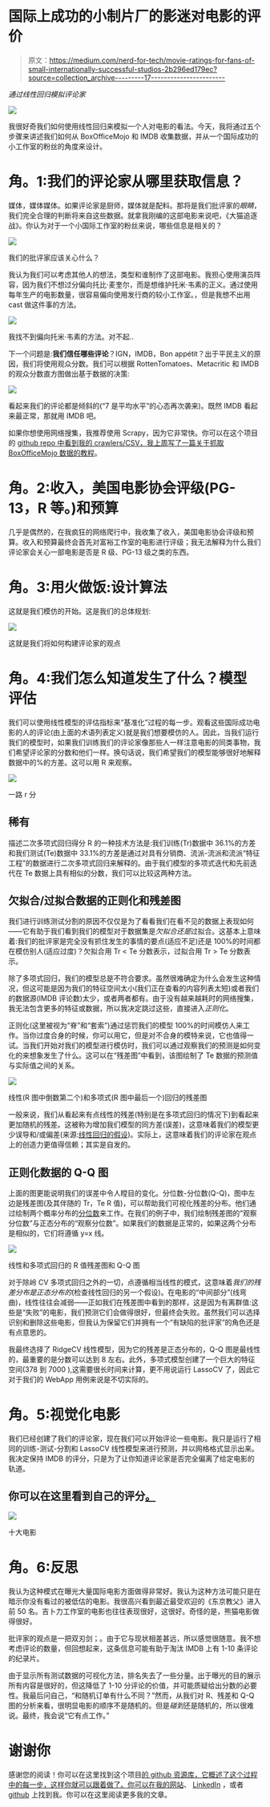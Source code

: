 # 国际上成功的小制片厂的影迷对电影的评价

> 原文：<https://medium.com/nerd-for-tech/movie-ratings-for-fans-of-small-internationally-successful-studios-2b296ed179ec?source=collection_archive---------17----------------------->

*通过线性回归模拟评论家*

![](img/82683a3142464bd5383a9fade447b08b.png)

我很好奇我们如何使用线性回归来模拟一个人对电影的看法。今天，我将通过五个步骤来讲述我们如何从 BoxOfficeMojo 和 IMDB 收集数据，并从一个国际成功的小工作室的粉丝的角度来设计。

# 角。1:我们的评论家从哪里获取信息？

媒体，媒体媒体。如果评论家是厨师，媒体就是配料。那将是我们批评家的*眼睛*，我们完全合理的判断将来自这些数据。就拿我刚编的这部电影来说吧，《大猫追逐战》。你认为对于一个小国际工作室的粉丝来说，哪些信息是相关的？

![](img/63b4d4bbe07c71f37ceb982695c70387.png)

我们的批评家应该关心什么？

我认为我们可以考虑其他人的想法，类型和谁制作了这部电影。我担心使用演员阵容，因为我们不想过分偏向托比·麦奎尔，而是想维护托米·韦素的正义。通过使用每年生产的电影数量，很容易偏向使用发行商的较小工作室。，但是我想不出用 cast 做这件事的方法。

![](img/716ba68adb53ca8157703b1b85e3d68a.png)

我找不到偏向托米·韦素的方法。对不起..

下一个问题是:**我们信任哪些评论**？IGN，IMDB，Bon appétit？出于平民主义的原因，我们将使用观众分数。我们可以根据 RottenTomatoes、Metacritic 和 IMDB 的观众分数直方图做出基于数据的决策:

![](img/7ff0dfe5c16339fe92ab8496e9d3ddf7.png)

看起来我们的评论都是倾斜的(“7 是平均水平”的心态再次袭来)。既然 IMDB 看起来最正常，那就用 IMDB 吧。

如果你想使用网络搜集，我推荐使用 Scrapy，因为它非常快。你可以在这个项目的 [github repo 中看到我的 crawlers/CSV，我](https://github.com/yi-ye-zhi-qiu/metis-project2)[上周写了一篇关于抓取 BoxOfficeMojo 数据的教程](https://python.plainenglish.io/tutorial-scraping-boxofficemojo-with-scrapy-299e7b35254e?source=your_stories_page-------------------------------------)。

# 角。2:收入，美国电影协会评级(PG-13，R 等。)和预算

几乎是偶然的，在我疯狂的网络爬行中，我收集了收入，美国电影协会评级和预算。收入和预算最终会首先对富裕工作室的电影进行评级；我无法解释为什么我们评论家会关心一部电影是否是 R 级、PG-13 级之类的东西。

# 角。3:用火做饭:设计算法

这就是我们模仿的开始。这是我们的总体规划:

![](img/345d21f872b6bf8131332102c4a05199.png)

这就是我们将如何构建评论家的观点

# 角。4:我们怎么知道发生了什么？模型评估

我们可以使用线性模型的评估指标来“基准化”过程的每一步。观看这些国际成功电影的人的评论(由上面的术语列表定义)就是我们想要模仿的人。因此，当我们运行我们的模型时，如果我们训练我们的评论家像那些人一样注意电影的同类事物，我们希望评论家的分数和他们一样。换句话说，我们希望我们的模型能够很好地解释数据中的%的方差。这可以用 R 来观察。

![](img/ceee78bb18540c1d9c7aa2d49ffbc415.png)

一路 r 分

## 稀有

描述二次多项式回归得分 R 的一种技术方法是:我们训练(Tr)数据中 36.1%的方差和我们测试(Te)数据中 33.1%的方差是通过对具有分销商、流派-流派和流派“特征工程”的数据进行二次多项式回归来解释的。由于我们模型的多项式迭代和先前迭代在 Te 数据上具有相似的分数，我们可以比较这两种方法。

## 欠拟合/过拟合数据的正则化和残差图

我们进行训练测试分割的原因不仅仅是为了看看我们在看不见的数据上表现如何——它有助于我们看到我们的模型对于数据集是*欠拟合还是*过拟合。这基本上意味着:我们的批评家是完全没有抓住发生的事情的要点(适应不足)还是 100%的时间都在模仿别人(适应过度)？欠拟合用 Tr < Te 分数表示，过拟合用 Tr > Te 分数表示。

除了多项式回归，我们的模型总是不符合要求。虽然很难确定为什么会发生这种情况，但这可能是因为我们的特征空间太小(我们正在查看的内容列表太短)或者我们的数据源(IMDB 评论数)太少，或者两者都有。由于没有越来越耗时的网络搜集，我无法包含更多的特征或数据，所以我决定跳过这些，直接进入*正则化*。

正则化(这里被视为“脊”和“套索”)通过惩罚我们的模型 100%的时间模仿人来工作。当你过度合身的时候，你可以用它，但是对不合身的模特来说，它也值得一试。当我们开始对我们的模型进行模仿时，我们可以通过观察我们的预测是如何变化的来想象发生了什么。这可以在“残差图”中看到，该图绘制了 Te 数据的预测值与实际值之间的关系。

![](img/e0677c8d2e797dda35922792410ec563.png)

线性(R 图中倒数第二个)和多项式(R 图中最后一个)回归的残差图

一般来说，我们从看起来有点线性的残差(特别是在多项式回归的情况下)到看起来更加随机的残差。这被称为增加我们模型的同方差(误差)，这意味着我们的模型更少误导和/或偏差(来源:[线性回归的假设](https://people.duke.edu/~rnau/testing.htm))。实际上，这意味着我们的评论家在观点上的创造力更值得信赖；其实是自发的。

## 正则化数据的 Q-Q 图

上面的图更能说明我们的误差中令人瞠目的变化。分位数-分位数(Q-Q)，图中左边是残差图(及其伴随的 Tr，Te R 值)，可以帮助我们可视化残差的分布。他们通过绘制两个概率分布的[分位数](https://en.wikipedia.org/wiki/Quantile)来工作。在我们的例子中，我们绘制残差图的“观察分位数”与正态分布的“观察分位数”。如果我们的数据是正常的，如果这两个分布是相似的，它们将遵循 y=x 线。

![](img/06bc467eed908feccf7687f260f7632d.png)

线性和多项式回归的 R 值残差图和 Q-Q 图

对于除岭 CV 多项式回归之外的一切，点遵循相当线性的模式，这意味着*我们的残差分布是正态分布的*(检查线性回归的另一个假设)。在电影的“中间部分”(线弯曲)，线性往往会减弱——正如我们在残差图中看到的那样，这是因为有离群值:这些是“失败”的电影，我们预测它们会做得很好，但最终会失败。虽然我们可以选择识别和删除这些电影，但我认为保留它们并拥有一个“有缺陷的批评家”的角色还是有点意思的。

我最终选择了 RidgeCV 线性模型，因为它的残差是正态分布的，Q-Q 图是最线性的，最重要的是分数可以达到 8 左右。此外，多项式模型创建了一个巨大的特征空间(378 到 7000 ),这需要很长时间来计算，更不用说运行 LassoCV 了，因此它对于我们的 WebApp 用例来说是不切实际的。

# 角。5:视觉化电影

我们已经创建了我们的评论家，现在我们可以开始评论一些电影。我只是运行了相同的训练-测试-分割和 LassoCV 线性模型来进行预测，并以网格格式显示出来。我决定保持 IMDB 的评分，只是为了让你知道评论家是否完全偏离了给定电影的轨道。

## 你可以在这里看到自己的评分[。](http://liamisaacs.com/liamometer)

![](img/11bd25fd85110f620c1c2c7df7c104f2.png)

十大电影

# 角。6:反思

我认为这种模式在曝光大量国际电影方面做得非常好。我认为这种方法可能只是在暗示你没有看过的被低估的电影。我很高兴看到最近最受欢迎的《东京教父》进入前 50 名。吉卜力工作室的电影也往往表现很好，这很好。奇怪的是，熊猫电影做得很好。

批评家的观点是一把双刃剑；。由于它与现状相差甚远，所以感觉很随意。我不想考虑评论的数量，但回想起来，这条信息可能有助于淘汰 IMDB 上有 1-10 条评论的纪录片。

由于显示所有测试数据的可视化方法，排名失去了一些分量。出于曝光的目的展示所有内容是很好的，但这降低了 1-10 分评论的价值，并可能质疑给出分数的必要性。我最后问自己，“和随机订单有什么不同？”然而，从我们对 R、残差和 Q-Q 图的分析来看，很明显电影的顺序不是随机的。但是*碰到*还是随机的，所以很难说。最终，我会说“它有点工作。”

# 谢谢你

感谢您的阅读！你可以在这里找到这个项目[的 github 资源库，它概述了这个过程中的每一步，这样你就可以跟着做了。你可以在](https://github.com/yi-ye-zhi-qiu/metis-project2)[我的网站](http://liamisaacs.com/)、 [LinkedIn](https://www.linkedin.com/in/liam-isaacs-7018b9197/) ，或者 [github](https://github.com/yi-ye-zhi-qiu) 上找到我。你可以在这里阅读更多我的文章。